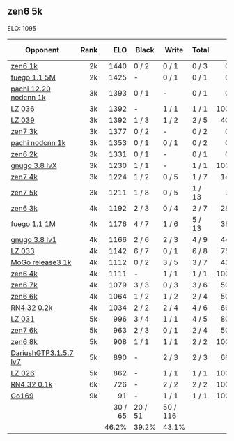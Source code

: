 ## zen6 5k ##

ELO: 1095

Opponent | Rank | ELO | Black | Write | Total | Win rate
---------|-----:|----:|-------|-------|-------|-------:
[zen6 1k](zen6%201k.md) | 2k | 1440 | 0 / 2 | 0 / 1 | 0 / 3 | 0.0%
[fuego 1.1 5M](fuego%201.1%205M.md) | 2k | 1425 | - | 0 / 1 | 0 / 1 | 0.0%
[pachi 12.20 nodcnn 1k](pachi%2012.20%20nodcnn%201k.md) | 3k | 1393 | 0 / 1 | - | 0 / 1 | 0.0%
[LZ 036](LZ%20036.md) | 3k | 1392 | - | 1 / 1 | 1 / 1 | 100.0%
[LZ 039](LZ%20039.md) | 3k | 1392 | 1 / 3 | 1 / 2 | 2 / 5 | 40.0%
[zen7 3k](zen7%203k.md) | 3k | 1377 | 0 / 2 | - | 0 / 2 | 0.0%
[pachi nodcnn 1k](pachi%20nodcnn%201k.md) | 3k | 1353 | 0 / 1 | 0 / 1 | 0 / 2 | 0.0%
[zen6 2k](zen6%202k.md) | 3k | 1331 | 0 / 1 | - | 0 / 1 | 0.0%
[gnugo 3.8 lvX](gnugo%203.8%20lvX.md) | 3k | 1230 | 1 / 1 | - | 1 / 1 | 100.0%
[zen7 4k](zen7%204k.md) | 3k | 1224 | 1 / 2 | 0 / 5 | 1 / 7 | 14.3%
[zen7 5k](zen7%205k.md) | 3k | 1211 | 1 / 8 | 0 / 5 | 1 / 13 | 7.7%
[zen6 3k](zen6%203k.md) | 4k | 1192 | 2 / 3 | 0 / 4 | 2 / 7 | 28.6%
[fuego 1.1 1M](fuego%201.1%201M.md) | 4k | 1176 | 4 / 7 | 1 / 6 | 5 / 13 | 38.5%
[gnugo 3.8 lv1](gnugo%203.8%20lv1.md) | 4k | 1166 | 2 / 6 | 2 / 3 | 4 / 9 | 44.4%
[LZ 033](LZ%20033.md) | 4k | 1142 | 6 / 7 | 0 / 1 | 6 / 8 | 75.0%
[MoGo release3 1k](MoGo%20release3%201k.md) | 4k | 1112 | 0 / 2 | 3 / 5 | 3 / 7 | 42.9%
[zen6 4k](zen6%204k.md) | 4k | 1111 | - | 1 / 1 | 1 / 1 | 100.0%
[zen6 7k](zen6%207k.md) | 4k | 1079 | 3 / 3 | 0 / 3 | 3 / 6 | 50.0%
[zen6 6k](zen6%206k.md) | 4k | 1064 | 1 / 2 | 1 / 2 | 2 / 4 | 50.0%
[RN4.32 0.2k](RN4.32%200.2k.md) | 4k | 1034 | 2 / 2 | 2 / 4 | 4 / 6 | 66.7%
[LZ 031](LZ%20031.md) | 5k | 996 | 3 / 4 | 1 / 1 | 4 / 5 | 80.0%
[zen7 6k](zen7%206k.md) | 5k | 963 | 2 / 3 | 0 / 1 | 2 / 4 | 50.0%
[zen6 8k](zen6%208k.md) | 5k | 908 | 1 / 1 | 1 / 1 | 2 / 2 | 100.0%
[DariushGTP3.1.5.7 lv7](DariushGTP3.1.5.7%20lv7.md) | 5k | 890 | - | 2 / 3 | 2 / 3 | 66.7%
[LZ 026](LZ%20026.md) | 5k | 862 | - | 1 / 1 | 1 / 1 | 100.0%
[RN4.32 0.1k](RN4.32%200.1k.md) | 6k | 726 | - | 2 / 2 | 2 / 2 | 100.0%
[Go169](Go169.md) | 9k | 91 | - | 1 / 1 | 1 / 1 | 100.0%
 | | | 30 / 65 | 20 / 51 | 50 / 116 | 
 | | | 46.2% | 39.2% | 43.1% | 
